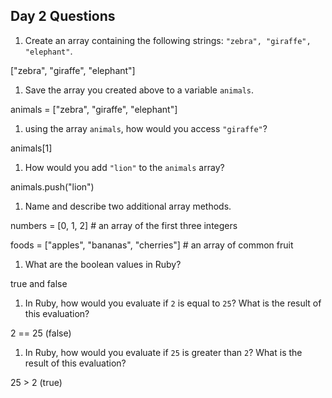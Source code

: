 ## Day 2 Questions

1. Create an array containing the following strings: `"zebra", "giraffe", "elephant"`.

["zebra", "giraffe", "elephant"]

1. Save the array you created above to a variable `animals`.

animals = ["zebra", "giraffe", "elephant"]

1. using the array `animals`, how would you access `"giraffe"`?

animals[1]

1. How would you add `"lion"` to the `animals` array?

animals.push("lion")

1. Name and describe two additional array methods.

numbers = [0, 1, 2] \# an array of the first three integers

foods = ["apples", "bananas", "cherries"] \# an array of common fruit

1. What are the boolean values in Ruby?

true and false

1. In Ruby, how would you evaluate if `2` is equal to `25`? What is the result of this evaluation?

2 == 25 (false)

1. In Ruby, how would you evaluate if `25` is greater than `2`? What is the result of this evaluation?

25 > 2 (true)

